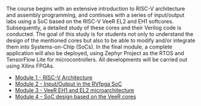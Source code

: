 The course begins with an extensive introduction to RISC-V architecture and assembly programming, and continues with a series of input/output labs using a SoC based on the RISC-V VeeR EL2 and EH1 softcores.
Subsequently, a detailed study of these cores and their Verilog code is conducted. The goal of this study is for students not only to understand the design of the mentioned cores but also to be able to modify and/or integrate them into Systems-on-Chip (SoCs).
In the final module, a complete application will also be deployed, using Zephyr Project as the RTOS and TensorFlow Lite for microcontrollers. All developments will be carried out using Xilinx FPGAs.

- [Module 1 - RISC-V Architecture]()
- [Module 2 - Input/Output in the RVfpga SoC]()
- [Module 3 - VeeR EH1 and EL2 microarchitecture]()
- [Module 4 - SoC design based on the VeeR cores]()
